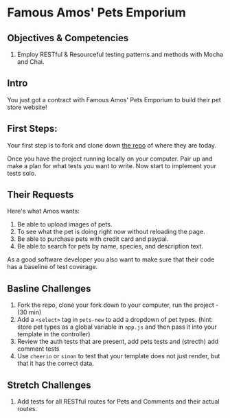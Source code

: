 # Famous Amos' Pets Emporium

## Objectives & Competencies

1. Employ RESTful & Resourceful testing patterns and methods with Mocha and Chai.

## Intro

You just got a contract with Famous Amos' Pets Emporium to build their pet store website!

## First Steps:

Your first step is to fork and clone down [the repo](https://github.com/Product-College-Labs/pets-emporium-js) of where they are today.

Once you have the project running locally on your computer. Pair up and make a plan for what tests you want to write. Now start to implement your tests solo.

## Their Requests

Here's what Amos wants:

1. Be able to upload images of pets.
1. To see what the pet is doing right now without reloading the page.
1. Be able to purchase pets with credit card and paypal.
1. Be able to search for pets by name, species, and description text.

As a good software developer you also want to make sure that their code has a baseline of test coverage.


## Basline Challenges

1. Fork the repo, clone your fork down to your computer, run the project - (30 min)
1. Add a `<select>` tag in `pets-new` to add a dropdown of pet types. (hint: store pet types as a global variable in `app.js` and then pass it into your template in the controller)
1. Review the auth tests that are present, add pets tests and (strecth) add comment tests
1. Use `cheerio` or `sinon` to test that your template does not just render, but that it has the correct data.

## Stretch Challenges

1. Add tests for all RESTful routes for Pets and Comments and their actual routes.
